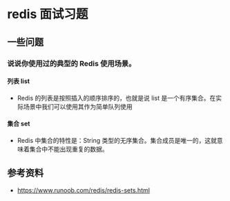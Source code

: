 # redis 面试习题
## 一些问题
### 说说你使用过的典型的 Redis 使用场景。
#### 列表 list
* Redis 的列表是按照插入的顺序排序的，也就是说 list 是一个有序集合。在实际场景中我们可以使用其作为简单队列使用


#### 集合 set
* Redis 中集合的特性是：String 类型的无序集合。集合成员是唯一的，这就意味着集合中不能出现重复的数据。


## 参考资料
* https://www.runoob.com/redis/redis-sets.html
